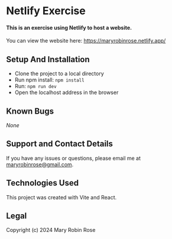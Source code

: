 # Netlify Exercise

#### This is an exercise using Netlify to host a website. 
You can view the website here: https://maryrobinrose.netlify.app/

## Setup And Installation

* Clone the project to a local directory
* Run npm install: `npm install`
* Run: `npm run dev`
* Open the localhost address in the browser

## Known Bugs

_None_

## Support and Contact Details

If you have any issues or questions, please email me at maryrobinrose@gmail.com.

## Technologies Used

This project was created with Vite and React.

## Legal

Copyright (c) 2024 Mary Robin Rose